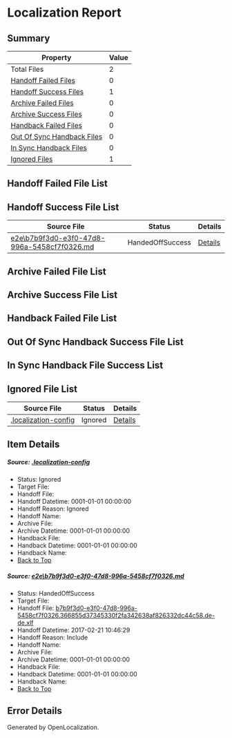 # <a name='report-top'></a> Localization Report

## Summary
 Property | Value 
 -------- | ----- 
 Total Files | 2
[ Handoff Failed Files ](#handoff-failed-list)| 0
[ Handoff Success Files ](#handoff-success-list)| 1
[ Archive Failed Files ](#archive-failed-list)| 0
[ Archive Success Files ](#archive-success-list)| 0
[ Handback Failed Files ](#handback-failed-list)| 0
[ Out Of Sync Handback Files ](#outofsync-handback-success-list)| 0
[ In Sync Handback Files ](#insync-handback-success-list)| 0
[ Ignored Files ](#ignored-list)| 1

## <a name='handoff-failed-list'></a> Handoff Failed File List

## <a name='handoff-success-list'></a> Handoff Success File List
 Source File | Status | Details 
 ----------- | ------ | ------- 
 [e2e\b7b9f3d0-e3f0-47d8-996a-5458cf7f0326.md](https://github.com/OpenLocalizationTestOrg/ol-test4/blob/562c871fa763554695b64c8562aac3fc5748a162/e2e/b7b9f3d0-e3f0-47d8-996a-5458cf7f0326.md) | HandedOffSuccess | [Details](#67cc12aa12f8f6c84876a352c0c6e59cb6a098bd1)

## <a name='archive-failed-list'></a> Archive Failed File List

## <a name='archive-success-list'></a> Archive Success File List

## <a name='handback-failed-list'></a> Handback Failed File List

## <a name='outofsync-handback-success-list'></a> Out Of Sync Handback Success File List

## <a name='insync-handback-success-list'></a> In Sync Handback File Success List

## <a name='ignored-list'></a> Ignored File List
 Source File | Status | Details 
 ----------- | ------ | ------- 
 [.localization-config](https://github.com/OpenLocalizationTestOrg/ol-test4/blob/562c871fa763554695b64c8562aac3fc5748a162/.localization-config) | Ignored | [Details](#cb0632cf59c1387fc1742bfb9fa3c47f87e2e5c90)

## Item Details
##### <a name='cb0632cf59c1387fc1742bfb9fa3c47f87e2e5c90'></a> Source: [.localization-config](https://github.com/OpenLocalizationTestOrg/ol-test4/blob/562c871fa763554695b64c8562aac3fc5748a162/.localization-config)
* Status: Ignored
* Target File: 
* Handoff File: 
* Handoff Datetime: 0001-01-01 00:00:00
* Handoff Reason: Ignored
* Handoff Name: 
* Archive File: 
* Archive Datetime: 0001-01-01 00:00:00
* Handback File: 
* Handback Datetime: 0001-01-01 00:00:00
* Handback Name: 
* [Back to Top](#report-top)

##### <a name='67cc12aa12f8f6c84876a352c0c6e59cb6a098bd1'></a> Source: [e2e\b7b9f3d0-e3f0-47d8-996a-5458cf7f0326.md](https://github.com/OpenLocalizationTestOrg/ol-test4/blob/562c871fa763554695b64c8562aac3fc5748a162/e2e/b7b9f3d0-e3f0-47d8-996a-5458cf7f0326.md)
* Status: HandedOffSuccess
* Target File: 
* Handoff File: [b7b9f3d0-e3f0-47d8-996a-5458cf7f0326.366855d37345330f2fa342638af826332dc44c58.de-de.xlf](https://github.com/OpenLocalizationTestOrg/ol-test4-handoff/blob/c8479fa5878816e8bb6cb72c5fe78dd779a8f021/ol-handoff/OpenLocalizationTestOrg/ol-test4-dede/xinjiang/ht/b7b9f3d0-e3f0-47d8-996a-5458cf7f0326.366855d37345330f2fa342638af826332dc44c58.de-de.xlf)
* Handoff Datetime: 2017-02-21 10:46:29
* Handoff Reason: Include
* Handoff Name: 
* Archive File: 
* Archive Datetime: 0001-01-01 00:00:00
* Handback File: 
* Handback Datetime: 0001-01-01 00:00:00
* Handback Name: 
* [Back to Top](#report-top)


## Error Details

Generated by OpenLocalization.

